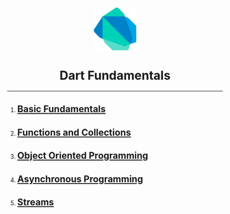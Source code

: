 <p align="center">
    <img src=".github/dart.png" width="100" alt="Dart Logo"/>
</p>

<h1 align="center">Dart Fundamentals</h1>

---

1. ## [Basic Fundamentals](lib/01_fundamentals)
2. ## [Functions and Collections](lib/02_functions_collections)
3. ## [Object Oriented Programming](lib/03_poo)
4. ## [Asynchronous Programming](lib/04_async)
5. ## [Streams](lib/05_streams)

